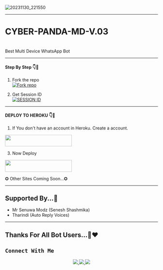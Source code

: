 
![20231130_221550](https://github.com/CYBER-x-SACHIYA-SL-MD-BOT/CYBER-PANDA-MD-/assets/133668461/0bd96114-4cf2-45ae-8aa4-274ffae18381)
___________

 # CYBER-PANDA-MD-V.03
 #
 Best Multi Device WhatsApp Bot

___________

#### Step By Step 👇🐼


1. Fork the repo
    <br>
<a href='https://github.com/CYBER-x-SACHIYA-SL-MD-BOT/CYBER-PANDA-MD-/fork' target="_blank"><img alt='Fork repo' src='https://img.shields.io/badge/Fork Repo-100000?style=for-the-badge&logo=scan&logoColor=white&labelColor=black&color=black'/></a>

2. Get Session ID 
    <br>
<a href='https://replit.com/@slsachith93/SL-SACHITH?v=1' target="_blank"><img alt='SESSION ID' src='https://img.shields.io/badge/Session_id-100000?style=for-the-badge&logo=scan&logoColor=white&labelColor=black&color=black'/></a>


___________


#### DEPLOY TO HEROKU 👇🐼

1. If You don't have an account in Heroku. Create a account.
    <br>
<p <a href="https://signup.heroku.com"> <img src="https://img.shields.io/badge/heroku%20Account-blue?style=for-the-badge&logo=heroku" width="220" height="38.45"/></a></p>

3. Now Deploy
    <br>
<p <a href="https://heroku.com/deploy?template=https://github.com/CYBER-x-SACHIYA-SL-MD-BOT/CYBER-PANDA-MD-"> <img src="https://img.shields.io/badge/Heroku%20Deploy-blue?style=for-the-badge&logo=heroku" width="220" height="38.45"/></a></p>

✪ Other Sites Coming Soon...✪

___________

## Supported By...📌
- Mr Senuwa Modz (Senesh Shashmika)
- Tharindi (Auto Reply Voices)

___________

## Thanks For All Bot Users...🐼❤️


## ```Connect With Me```
<p align="center">
<a href="https://wa.me/94767233346"><img src="https://img.shields.io/badge/Contact Sachith-25D366?style=for-the-badge&logo=whatsapp&logoColor=white" />
<a href="https://chat.whatsapp.com/FiVM7anDmin0qnLqWwkgev"><img src="https://img.shields.io/badge/Join Official GC-25D366?style=for-the-badge&logo=whatsapp&logoColor=white" />
<a href="https://youtube.com/channel/UCvAo9TZ0Pw9vrJ_0WYRyO3A"><img src="https://img.shields.io/badge/Subscribe Cyber x Sachiya-ff0000?style=for-the-badge&logo=youtube&logoColor=ff000000&link=https://youtu.be/n_d3qX_m3F0?si=YQWusOdWpjpRXFi-" /><br>
</p>





